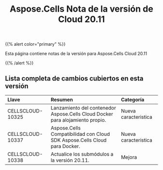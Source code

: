 ﻿---
title: Aspose.Cells Nota de la versión de Cloud 20.11
second_title: Aspose.Cells Cloud Documen
type: docs
url: /es/aspose-cells-cloud-20-11-release-notes/
description: Aspose.Cells La nube admite Excel para crear, convertir, fusionar, dividir, proteger, operación de objetos internos, etc.
weight: 7
---
{{% alert color="primary" %}} 

Esta página contiene notas de la versión para Aspose.Cells Cloud 20.11

{{% /alert %}} 
## **Lista completa de cambios cubiertos en esta versión**

|**Llave**|**Resumen**|**Categoría**|
|:- |:- |:- |
|CELLSCLOUD-10325|Lanzamiento del contenedor Aspose.Cells Cloud Docker para alojamiento propio.|Nueva caracteristica|
|CELLSCLOUD-10337|Aspose.Cells Compatibilidad con Cloud SDK Aspose.Cells Cloud para Docker.|Nueva caracteristica|
|CELLSCLOUD-10338|Actualice los submódulos a la versión 20.11.|Mejora|
